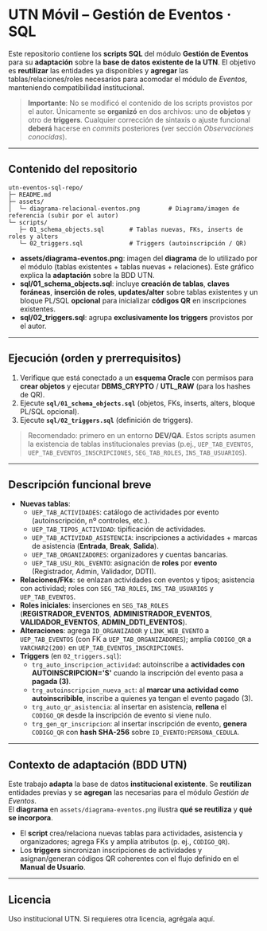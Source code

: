 # UTN Móvil – Gestión de Eventos · SQL

Este repositorio contiene los **scripts SQL** del módulo **Gestión de Eventos** para su
**adaptación** sobre la **base de datos existente de la UTN**. El objetivo es **reutilizar**
las entidades ya disponibles y **agregar** las tablas/relaciones/roles necesarios para
acomodar el módulo de *Eventos*, manteniendo compatibilidad institucional.

> **Importante**: No se modificó el contenido de los scripts provistos por el autor.
> Únicamente se **organizó** en dos archivos: uno de **objetos** y otro de **triggers**.
> Cualquier corrección de sintaxis o ajuste funcional **deberá** hacerse en *commits*
> posteriores (ver sección *Observaciones conocidas*).

---

## Contenido del repositorio

```
utn-eventos-sql-repo/
├─ README.md
├─ assets/
│  └─ diagrama-relacional-eventos.png        # Diagrama/imagen de referencia (subir por el autor)
└─ scripts/
   ├─ 01_schema_objects.sql       # Tablas nuevas, FKs, inserts de roles y alters
   └─ 02_triggers.sql             # Triggers (autoinscripción / QR)
```

- **assets/diagrama-eventos.png**: imagen del **diagrama** de lo utilizado por el módulo
  (tablas existentes + tablas nuevas + relaciones). Este gráfico explica la **adaptación**
  sobre la BDD UTN.
- **sql/01_schema_objects.sql**: incluye **creación de tablas**, **claves foráneas**,
  **inserción de roles**, **updates/alter** sobre tablas existentes y un bloque PL/SQL
  **opcional** para inicializar **códigos QR** en inscripciones existentes.
- **sql/02_triggers.sql**: agrupa **exclusivamente los triggers** provistos por el autor.

---

## Ejecución (orden y prerrequisitos)

1. Verifique que está conectado a un **esquema Oracle** con permisos para **crear objetos**
   y ejecutar **DBMS_CRYPTO** / **UTL_RAW** (para los hashes de QR).
2. Ejecute **`sql/01_schema_objects.sql`** (objetos, FKs, inserts, alters, bloque PL/SQL opcional).
3. Ejecute **`sql/02_triggers.sql`** (definición de triggers).

> Recomendado: primero en un entorno **DEV/QA**. Estos scripts asumen la existencia de
> tablas institucionales previas (p.ej., `UEP_TAB_EVENTOS`, `UEP_TAB_EVENTOS_INSCRIPCIONES`,
> `SEG_TAB_ROLES`, `INS_TAB_USUARIOS`).

---

## Descripción funcional breve

- **Nuevas tablas**:
  - `UEP_TAB_ACTIVIDADES`: catálogo de actividades por evento (autoinscripción, nº controles, etc.).
  - `UEP_TAB_TIPOS_ACTIVIDAD`: tipificación de actividades.
  - `UEP_TAB_ACTIVIDAD_ASISTENCIA`: inscripciones a actividades + marcas de asistencia (**Entrada**, **Break**, **Salida**).
  - `UEP_TAB_ORGANIZADORES`: organizadores y cuentas bancarias.
  - `UEP_TAB_USU_ROL_EVENTO`: asignación de **roles** por **evento** (Registrador, Admin, Validador, DDTI).
- **Relaciones/FKs**: se enlazan actividades con eventos y tipos; asistencia con actividad; roles con `SEG_TAB_ROLES`, `INS_TAB_USUARIOS` y `UEP_TAB_EVENTOS`.
- **Roles iniciales**: inserciones en `SEG_TAB_ROLES` (**REGISTRADOR_EVENTOS**, **ADMINISTRADOR_EVENTOS**, **VALIDADOR_EVENTOS**, **ADMIN_DDTI_EVENTOS**).
- **Alteraciones**: agrega `ID_ORGANIZADOR` y `LINK_WEB_EVENTO` a `UEP_TAB_EVENTOS` (con FK a `UEP_TAB_ORGANIZADORES`); amplía `CODIGO_QR` a `VARCHAR2(200)` en `UEP_TAB_EVENTOS_INSCRIPCIONES`.
- **Triggers** (en `02_triggers.sql`):
  - `trg_auto_inscripcion_actividad`: autoinscribe a **actividades con AUTOINSCRIPCION='S'** cuando la inscripción del evento pasa a **pagada (3)**.
  - `trg_autoinscripcion_nueva_act`: al **marcar una actividad como autoinscribible**, inscribe a quienes ya tengan el evento pagado (3).
  - `trg_auto_qr_asistencia`: al insertar en asistencia, **rellena** el `CODIGO_QR` desde la inscripción de evento si viene nulo.
  - `trg_gen_qr_inscripcion`: al insertar inscripción de evento, **genera** `CODIGO_QR` con **hash SHA-256** sobre `ID_EVENTO:PERSONA_CEDULA`.

---

## Contexto de adaptación (BDD UTN)

Este trabajo **adapta** la base de datos **institucional existente**. Se **reutilizan** entidades
previas y se **agregan** las necesarias para el módulo *Gestión de Eventos*.  
El **diagrama** en `assets/diagrama-eventos.png` ilustra **qué se reutiliza** y **qué se incorpora**.

- El **script** crea/relaciona nuevas tablas para actividades, asistencia y organizadores; agrega FKs y
  amplía atributos (p. ej., `CODIGO_QR`).  
- Los **triggers** sincronizan inscripciones de actividades y asignan/generan códigos QR coherentes
  con el flujo definido en el **Manual de Usuario**.

---

## Licencia

Uso institucional UTN. Si requieres otra licencia, agrégala aquí.
